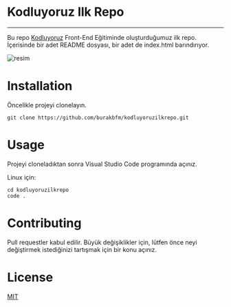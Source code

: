 # Kodluyoruz Ilk Repo
***
Bu repo [Kodluyoruz](https://www.kodluyoruz.org/) Front-End Eğitiminde oluşturduğumuz ilk repo. İçerisinde bir adet README dosyası, bir adet de index.html barındırıyor.

![resim](https://www.google.com/url?sa=i&url=https%3A%2F%2Fwww.researchgate.net%2Fprofile%2FSarah_Gasda%2F2&psig=AOvVaw3zsreN9cREMggpQG17JijC&ust=1645908935050000&source=images&cd=vfe&ved=0CAsQjRxqFwoTCODY09bem_YCFQAAAAAdAAAAABAD)

# Installation

Öncelikle projeyi clonelayın.
```
git clone https://github.com/burakbfm/kodluyoruzilkrepo.git
```

# Usage

Projeyi cloneladıktan sonra Visual Studio Code programında açınız.

Linux için:

```
cd kodluyoruzilkrepo
code .
```

# Contributing

Pull requestler kabul edilir. Büyük değişiklikler için, lütfen önce neyi değiştirmek istediğinizi tartışmak için bir konu açınız.

# License

[MIT](https://choosealicense.com/licenses/mit/)